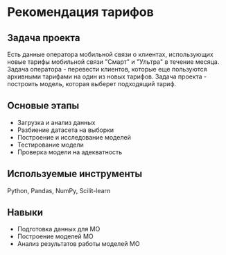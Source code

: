 # Рекомендация тарифов

## Задача проекта
Есть данные оператора мобильной связи о клиентах, использующих новые тарифы мобильной связи "Смарт" и "Ультра" в течение месяца. Задача оператора - перевести клиентов, которые еще пользуются архивными тарифами на один из новых тарифов. Задача проекта - построить модель, которая выберет подходящий тариф.

## Основые этапы
- Загрузка и анализ данных
- Разбиение датасета на выборки
- Построение и исследование моделей
- Тестирование модели
- Проверка модели на адекватность

## Используемые инструменты
Python, Pandas, NumPy, Scilit-learn

## Навыки
- Подготовка данных для МО
- Построение моделей МО
- Анализ результатов работы моделей МО

